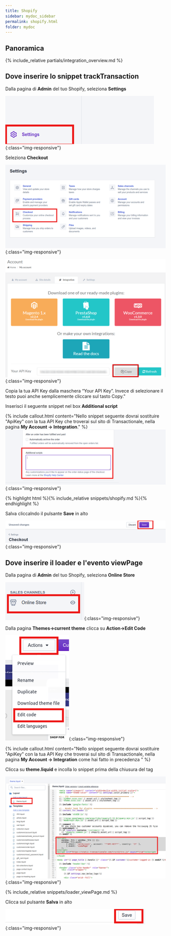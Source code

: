 ```yaml
---
title: Shopify
sidebar: mydoc_sidebar
permalink: shopify.html
folder: mydoc
---
```



## Panoramica
{% include_relative partials/integration_overview.md %}

## Dove inserire lo snippet trackTransaction

Dalla pagina di **Admin** del tuo Shopify, seleziona **Settings**

![image-title-here](images/shopify/settings.png){:class="img-responsive"}

Seleziona **Checkout**

![image-title-here](images/shopify/checkout.png){:class="img-responsive"}


![image-title-here](images/shopify/apikey.png){:class="img-responsive"}

Copia la tua API Key dalla maschera “Your API Key”. Invece di selezionare il testo puoi anche semplicemente cliccare sul tasto Copy."

Inserisci il seguente snippet nel box **Additional script**

{% include callout.html content="Nello snippet seguente dovrai sostituire \"ApiKey\" con la tua API Key che troverai sul sito di Transactionale, nella pagina **My Account -> Integration**." %}
![image-title-here](images/shopify/add_script.png){:class="img-responsive"}


{% highlight html %}{% include_relative snippets/shopify.md %}{% endhighlight %}

Salva cliccalndo il pulsante **Save** in alto

![image-title-here](images/shopify/save_settings.png){:class="img-responsive"}

##  Dove inserire il loader e l'evento viewPage

Dalla pagina di **Admin** del tuo Shopify, seleziona **Online Store**

![image-title-here](images/shopify/online_store.png){:class="img-responsive"}

Dalla pagina **Themes->current theme** clicca su **Action->Edit Code**

![image-title-here](images/shopify/edit_code.png){:class="img-responsive"}

{% include callout.html content="Nello snippet seguente dovrai sostituire \"ApiKey\" con la tua API Key che troverai sul sito di Transactionale, nella pagina **My Account -> Integration** come hai fatto in precedenza " %}

Clicca su **theme.liquid** e incolla lo snippet prima della chiusura del tag **<head>**

![image-title-here](images/shopify/snippet.png){:class="img-responsive"}

{% include_relative snippets/loader_viewPage.md %}

Clicca sul pulsante **Salva** in alto 

![image-title-here](images/shopify/save_edit_code.png){:class="img-responsive"}